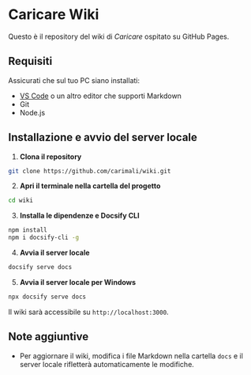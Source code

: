 # Caricare Wiki

Questo è il repository del wiki di *Caricare* ospitato su GitHub Pages.

## Requisiti

Assicurati che sul tuo PC siano installati:

- [VS Code](https://code.visualstudio.com/) o un altro editor che supporti Markdown
- Git
- Node.js

## Installazione e avvio del server locale

1. **Clona il repository**

```bash
git clone https://github.com/carimali/wiki.git
```

2. **Apri il terminale nella cartella del progetto**

```bash
cd wiki
```

3. **Installa le dipendenze e Docsify CLI**

```bash
npm install
npm i docsify-cli -g
```

4. **Avvia il server locale**

```bash
docsify serve docs
```

5. **Avvia il server locale per  Windows**

```bash
npx docsify serve docs
```

Il wiki sarà accessibile su `http://localhost:3000`.

## Note aggiuntive

 
- Per aggiornare il wiki, modifica i file Markdown nella cartella `docs` e il server locale rifletterà automaticamente le modifiche.

